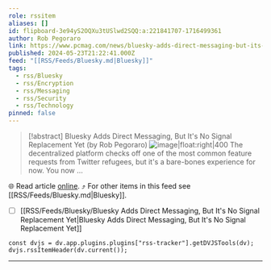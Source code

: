 ```yaml
---
role: rssitem
aliases: []
id: flipboard-3e94yS2OQXu3tUSlwd2SQQ:a:221841707-1716499361
author: Rob Pegoraro
link: https://www.pcmag.com/news/bluesky-adds-direct-messaging-but-its-no-signal-replacement-yet
published: 2024-05-23T21:22:41.000Z
feed: "[[RSS/Feeds/Bluesky.md|Bluesky]]"
tags:
  - rss/Bluesky
  - rss/Encryption
  - rss/Messaging
  - rss/Security
  - rss/Technology
pinned: false
---
```


> [!abstract] Bluesky Adds Direct Messaging, But It's No Signal Replacement Yet (by Rob Pegoraro)
> ![image|float:right|400](https://ic-cdn.flipboard.com/pcmag.com/bb8a66a81ff990c2c3b72c2e4bba7d439a38b4e5/_xlarge.jpeg) The decentralized platform checks off one of the most common feature requests from Twitter refugees, but it's a bare-bones experience for now. You now …

🌐 Read article [online](https://www.pcmag.com/news/bluesky-adds-direct-messaging-but-its-no-signal-replacement-yet). ⤴ For other items in this feed see [[RSS/Feeds/Bluesky.md|Bluesky]].

- [ ] [[RSS/Feeds/Bluesky/Bluesky Adds Direct Messaging, But It's No Signal Replacement Yet|Bluesky Adds Direct Messaging, But It's No Signal Replacement Yet]]

~~~dataviewjs
const dvjs = dv.app.plugins.plugins["rss-tracker"].getDVJSTools(dv);
dvjs.rssItemHeader(dv.current());
~~~

- - -


